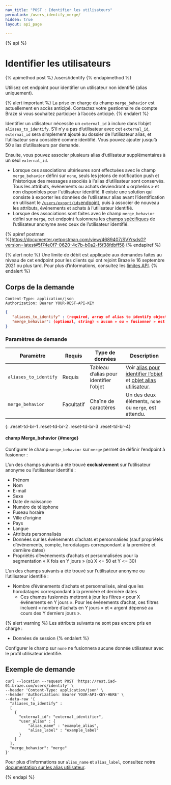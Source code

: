 ```yaml
---
nav_title: "POST : Identifier les utilisateurs"
permalink: /users_identify_merge/
hidden: true
layout: api_page

---
```

{% api %}
# Identifier les utilisateurs
{% apimethod post %}
/users/identify
{% endapimethod %}

Utilisez cet endpoint pour identifier un utilisateur non identifié (alias uniquement).

{% alert important %}
La prise en charge du champ `merge_behavior` est actuellement en accès anticipé. Contactez votre gestionnaire de compte Braze si vous souhaitez participer à l’accès anticipé.
{% endalert %}

Identifier un utilisateur nécessite un `external_id` à inclure dans l’objet `aliases_to_identify`. S’il n’y a pas d’utilisateur avec cet `external_id`, `external_id` sera simplement ajouté au dossier de l’utilisateur alias, et l’utilisateur sera considéré comme identifié. Vous pouvez ajouter jusqu’à 50 alias d’utilisateurs par demande. 

Ensuite, vous pouvez associer plusieurs alias d’utilisateur supplémentaires à un seul `external_id`. 
- Lorsque ces associations ultérieures sont effectuées avec le champ `merge_behavior` défini sur `none`, seuls les jetons de notification push et l'historique des messages associés à l'alias d’utilisateur sont conservés. Tous les attributs, événements ou achats deviendront « orphelins » et non disponibles pour l'utilisateur identifié. Il existe une solution qui consiste à exporter les données de l’utilisateur alias avant l’identification en utilisant le [`/users/export/ids`endpoint]({{site.baseurl}}/api/endpoints/export/user_data/post_users_identifier/), puis à associer de nouveau les attributs, événements et achats à l’utilisateur identifié.
- Lorsque des associations sont faites avec le champ `merge_behavior` défini sur `merge`, cet endpoint fusionnera les [champs spécifiques](#merge) de l’utilisateur anonyme avec ceux de l’utilisateur identifié.

{% apiref postman %}https://documenter.getpostman.com/view/4689407/SVYrsdsG?version=latest#5f74e0f7-0620-4c7b-b0a2-f5f38fdbff58 {% endapiref %}

{% alert note %}
Une limite de débit est appliquée aux demandes faites au niveau de cet endpoint pour les clients qui ont rejoint Braze le 16 septembre 2021 ou plus tard. Pour plus d’informations, consultez les [limites API]({{site.baseurl}}/api/basics/#api-limits).
{% endalert %}

## Corps de la demande

```
Content-Type: application/json
Authorization: Bearer YOUR-REST-API-KEY
```

```json
{
   "aliases_to_identify" : (required, array of alias to identify objects), 
   "merge_behavior": (optional, string) « aucun » ou « fusionner » est attendu
}
```

### Paramètres de demande

| Paramètre | Requis | Type de données | Description |
| -----------|----------| --------|------- |
| `aliases_to_identify` | Requis | Tableau d’alias pour identifier l’objet | Voir [alias pour identifier l’objet]({{site.baseurl}}/api/objects_filters/aliases_to_identify/) et [objet alias utilisateur]({{site.baseurl}}/api/objects_filters/user_alias_object/). |
| `merge_behavior` | Facultatif | Chaîne de caractères | Un des deux éléments, `none` ou `merge`, est attendu.  |
{: .reset-td-br-1 .reset-td-br-2 .reset-td-br-3  .reset-td-br-4}

#### champ Merge_behavior {#merge}

Configurer le champ `merge_behavior` sur `merge` permet de définir l’endpoint à fusionner :

L’un des champs suivants a été trouvé **exclusivement** sur l’utilisateur anonyme ou l’utilisateur identifié :
- Prénom
- Nom
- E-mail
- Sexe
- Date de naissance
- Numéro de téléphone
- Fuseau horaire
- Ville d’origine
- Pays
- Langue
- Attributs personnalisés
- Données sur les événements d’achats et personnalisés (sauf propriétés d’événements, compte, horodatages correspondant à la première et dernière dates)
- Propriétés d’événements d’achats et personnalisées pour la segmentation « X fois en Y jours » (où X <= 50 et Y <= 30)

L’un des champs suivants a été trouvé sur l’utilisateur anonyme ou l’utilisateur identifié :
- Nombre d’événements d’achats et personnalisés, ainsi que les horodatages correspondant à la première et dernière dates 
  - Ces champs fusionnés mettront à jour les filtres « pour X événements en Y jours ». Pour les événements d’achat, ces filtres incluent « nombre d’achats en Y jours » et « argent dépensé au cours des Y derniers jours ».

{% alert warning %}
Les attributs suivants ne sont pas encore pris en charge :
- Données de session 
{% endalert %}

Configurer le champ sur `none` ne fusionnera aucune donnée utilisateur avec le profil utilisateur identifié.

## Exemple de demande
```
curl --location --request POST 'https://rest.iad-01.braze.com/users/identify' \
--header 'Content-Type: application/json' \
--header 'Authorization: Bearer YOUR-API-KEY-HERE' \
--data-raw '{
  "aliases_to_identify" : 
  [
    {
      "external_id": "external_identifier",
      "user_alias" : {
          "alias_name" : "example_alias",
          "alias_label" : "example_label"
      }
    }
  ],
  "merge_behavior": "merge"
}'
```

Pour plus d’informations sur `alias_name` et `alias_label`, consultez notre [documentation sur les alias utilisateur]({{site.baseurl}}/user_guide/data_and_analytics/user_data_collection/user_profile_lifecycle/#user-aliases).

{% endapi %}
